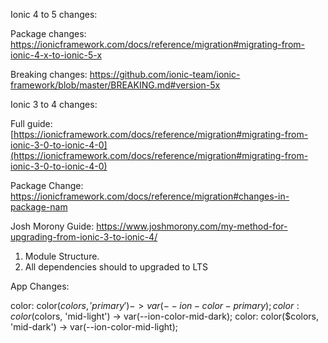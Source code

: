 Ionic 4 to 5 changes:

Package changes: 
https://ionicframework.com/docs/reference/migration#migrating-from-ionic-4-x-to-ionic-5-x

Breaking changes:
https://github.com/ionic-team/ionic-framework/blob/master/BREAKING.md#version-5x

Ionic 3 to 4 changes:

Full guide:
[https://ionicframework.com/docs/reference/migration#migrating-from-ionic-3-0-to-ionic-4-0](https://ionicframework.com/docs/reference/migration#migrating-from-ionic-3-0-to-ionic-4-0)

Package Change:
https://ionicframework.com/docs/reference/migration#changes-in-package-nam

Josh Morony Guide: 
https://www.joshmorony.com/my-method-for-upgrading-from-ionic-3-to-ionic-4/

1. Module Structure.
2. All dependencies should to upgraded to LTS


App Changes:

color: color($colors, 'primary') -> var(--ion-color-primary);
color: color($colors, 'mid-light') -> var(--ion-color-mid-dark);
color: color($colors, 'mid-dark') -> var(--ion-color-mid-light);
